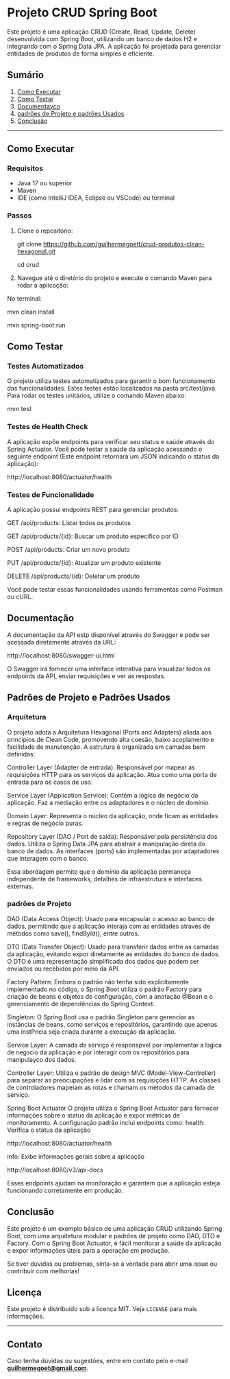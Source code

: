 # Projeto CRUD Spring Boot

Este projeto é uma aplicação CRUD (Create, Read, Update, Delete) desenvolvida com Spring Boot, utilizando um banco de dados H2 e integrando com o Spring Data JPA. A aplicação foi projetada para gerenciar entidades de produtos de forma simples e eficiente.

## Sumário

1. [Como Executar](#como-executar)
2. [Como Testar](#como-testar)
3. [Documentaусo](#documentação)
4. [padrões de Projeto e padrões Usados](#padrões-de-projeto-e-padrões-usados)
5. [Conclusão](#conclusão)

---

## Como Executar

### Requisitos

- Java 17 ou superior
- Maven
- IDE (como IntelliJ IDEA, Eclipse ou VSCode) ou terminal

### Passos

1. Clone o repositório:

   git clone https://github.com/guilhermegoett/crud-produtos-clean-hexagonal.git

   cd crud

2. Navegue até o diretório do projeto e execute o comando Maven para rodar a aplicação:

No terminal:

mvn clean install

mvn spring-boot:run

## Como Testar

### Testes Automatizados
O projeto utiliza testes automatizados para garantir o bom funcionamento das funcionalidades. Estes testes estão localizados na pasta src/test/java. Para rodar os testes unitários, utilize o comando Maven abaixo:

mvn test

### Testes de Health Check
A aplicação expõe endpoints para verificar seu status e saúde através do Spring Actuator. Você pode testar a saúde da aplicação acessando o seguinte endpoint (Este endpoint retornará um JSON indicando o status da aplicação):


http://localhost:8080/actuator/health


### Testes de Funcionalidade

A aplicação possui endpoints REST para gerenciar produtos:

GET /api/products: Listar todos os produtos

GET /api/products/{id}: Buscar um produto específico por ID

POST /api/products: Criar um novo produto

PUT /api/products/{id}: Atualizar um produto existente

DELETE /api/products/{id}: Deletar um produto

Você pode testar essas funcionalidades usando ferramentas como Postman ou cURL.

## Documentação

A documentação da API estр disponível através do Swagger e pode ser acessada diretamente através da URL:

http://localhost:8080/swagger-ui.html

O Swagger irá fornecer uma interface interativa para visualizar todos os endpoints da API, enviar requisições e ver as respostas.

## Padrões de Projeto e Padrões Usados

### Arquitetura

O projeto adota a Arquitetura Hexagonal (Ports and Adapters) aliada aos princípios de Clean Code, promovendo alta coesão, baixo acoplamento e facilidade de manutenção. A estrutura é organizada em camadas bem definidas:

Controller Layer (Adapter de entrada): Responsável por mapear as requisições HTTP para os serviços da aplicação. Atua como uma porta de entrada para os casos de uso.

Service Layer (Application Service): Contém a lógica de negócio da aplicação. Faz a mediação entre os adaptadores e o núcleo de domínio.

Domain Layer: Representa o núcleo da aplicação, onde ficam as entidades e regras de negócio puras.

Repository Layer (DAO / Port de saída): Responsável pela persistência dos dados. Utiliza o Spring Data JPA para abstrair a manipulação direta do banco de dados. As interfaces (ports) são implementadas por adaptadores que interagem com o banco.

Essa abordagem permite que o domínio da aplicação permaneça independente de frameworks, detalhes de infraestrutura e interfaces externas.

### padrões de Projeto

DAO (Data Access Object): Usado para encapsular o acesso ao banco de dados, permitindo que a aplicação interaja com as entidades através de métodos como save(), findById(), entre outros.

DTO (Data Transfer Object): Usado para transferir dados entre as camadas da aplicação, evitando expor diretamente as entidades do banco de dados. O DTO é uma representação simplificada dos dados que podem ser enviados ou recebidos por meio da API.

Factory Pattern: Embora o padrão não tenha sido explicitamente implementado no código, o Spring Boot utiliza o padrão Factory para criação de beans e objetos de configuração, com a anotação @Bean e o gerenciamento de dependências do Spring Context.

Singleton: O Spring Boot usa o padrão Singleton para gerenciar as instâncias de beans, como serviços e repositórios, garantindo que apenas uma instРncia seja criada durante a execução da aplicação.

Service Layer: A camada de serviço é responsрvel por implementar a lзgica de negзcio da aplicação e por interagir com os repositórios para manipulaусo dos dados.

Controller Layer: Utiliza o padrão de design MVC (Model-View-Controller) para separar as preocupações e lidar com as requisições HTTP. As classes de controladores mapeiam as rotas e chamam os métodos da camada de serviço.

Spring Boot Actuator
O projeto utiliza o Spring Boot Actuator para fornecer informações sobre o status da aplicação e expor métricas de monitoramento. A configuração padrão inclui endpoints como:
health: Verifica o status da aplicação

http://localhost:8080/actuator/health

info: Exibe informações gerais sobre a aplicação

http://localhost:8080/v3/api-docs

Esses endpoints ajudam na monitoração e garantem que a aplicação esteja funcionando corretamente em produção.

## Conclusão

Este projeto é um exemplo básico de uma aplicação CRUD utilizando Spring Boot, com uma arquitetura modular e padrões de projeto como DAO, DTO e Factory. Com o Spring Boot Actuator, é fácil monitorar a saúde da aplicação e expor informações úteis para a operação em produção.

Se tiver dúvidas ou problemas, sinta-se à vontade para abrir uma issue ou contribuir com melhorias!

## Licença

Este projeto é distribuído sob a licença MIT. Veja `LICENSE` para mais informações.

---

## Contato

Caso tenha dúvidas ou sugestões, entre em contato pelo e-mail **[guilhermegoet@gmail.com](mailto:guilhermegoet@gmail.com)**.
